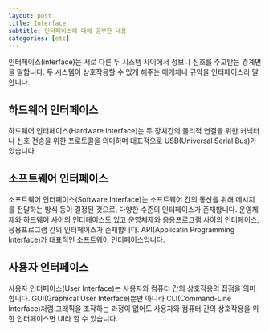 ```yaml
---
layout: post
title: Interface
subtitle: 인터페이스에 대해 공부한 내용
categories: [etc]
---
```


<p>인터페이스(interface)는 서로 다른 두 시스템 사이에서 정보나 신호를 주고받는 경계면을 말합니다.
두 시스템이 상호작용할 수 있게 해주는 매개체나 규약을 인터페이스라 말합니다.</p>

<h2 class="section-heading">하드웨어 인터페이스</h2>
<p>하드웨어 인터페이스(Hardware Interface)는 두 장치간의 물리적 연결을 위한 커넥터나 신호 전송을 위한 프로토콜을 의미하며 대표적으로 USB(Universal Serial Bus)가 있습니다.</p>

<h2 class="section-heading">소프트웨어 인터페이스</h2>
<p>소프트웨어 인터페이스(Software Interface)는 소프트웨어 간의 통신을 위해 메시지를 전달하는 방식 등이 결정된 것으로, 다양한 수준의 인터페이스가 존재합니다. 
운영체제와 하드웨어 사이의 인터페이스도 있고 운영체제와 응용프로그램 사이의 인터페이스, 응용프로그램 간의 인터페이스가 존재합니다.
API(Applicatin Programming Interface)가 대표적인 소프트웨어 인터페이스입니다.</p>

<h2 class="section-heading">사용자 인터페이스</h2>
<p>사용자 인터페이스(User Interface)는 사용자와 컴퓨터 간의 상호작용의 접점을 의미합니다.
GUI(Graphical User Interface)뿐만 아니라 CLI(Command-Line Interface)처럼 그래픽을 조작하는 과정이 없어도 사용자와 컴퓨터 간의 상호작용을 위한 인터페이스면 UI라 할 수 있습니다.</p>